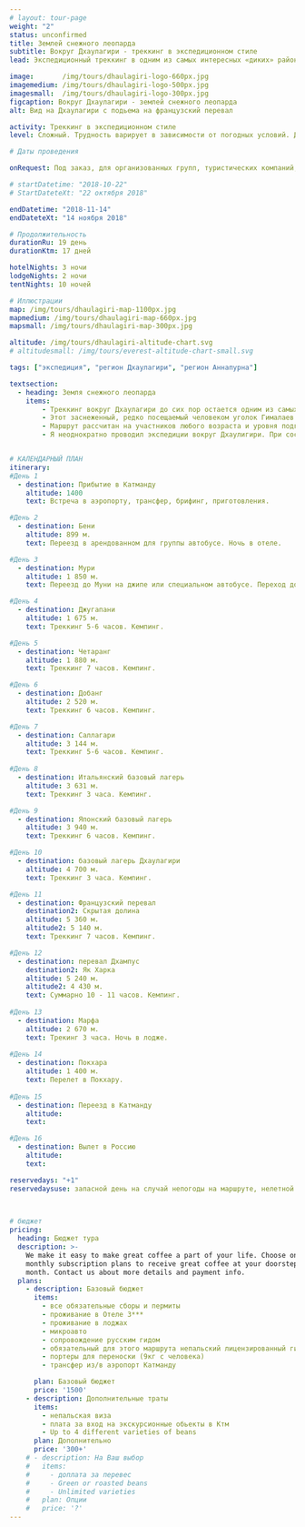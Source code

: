 ```yaml
---
# layout: tour-page
weight: "2"
status: unconfirmed
title: Землей снежного леопарда
subtitle: Вокруг Дхаулагири - треккинг в экспедиционном стиле
lead: Экспедиционный треккинг в одним из самых интересных «диких» районов Непала. Разнообразный и требовательный маршрут понравится подготовленным участникам.

image:       /img/tours/dhaulagiri-logo-660px.jpg
imagemedium: /img/tours/dhaulagiri-logo-500px.jpg
imagesmall:  /img/tours/dhaulagiri-logo-300px.jpg
figcaption: Вокруг Дхаулагири - землей снежного леопарда
alt: Вид на Дхаулагири с подьема на французский перевал

activity: Треккинг в экспедиционном стиле
level: Cложный. Трудность варирует в зависимости от погодных условий. Доступно физически здоровым людям, в хорошей физической форме. Специальной подготовки не требуется, но предыдущий опыт горных походов полезен.

# Даты проведения

onRequest: Под заказ, для организованных групп, туристических компаний, клубов.

# startDatetime: "2018-10-22"
# StartDateteXt: "22 октября 2018"

endDatetime: "2018-11-14"
endDateteXt: "14 ноября 2018"

# Продолжительность
durationRu: 19 день
durationKtm: 17 дней

hotelNights: 3 ночи
lodgeNights: 2 ночи
tentNights: 10 ночей

# Иллюстрации
map: /img/tours/dhaulagiri-map-1100px.jpg
mapmedium: /img/tours/dhaulagiri-map-660px.jpg
mapsmall: /img/tours/dhaulagiri-map-300px.jpg

altitude: /img/tours/dhaulagiri-altitude-chart.svg
# altitudesmall: /img/tours/everest-altitude-chart-small.svg

tags: ["экспедиция", "регион Дхаулагири", "регион Аннапурна"]

textsection:
  - heading: Земля снежного леопарда
    items: 
        - Треккинг вокруг Дхаулагири до сих пор остается одним из самых интересных «диких» маршрутов Непала. Живописный путь пролегает по отдаленной и редко посещаемой туристами территории, через ущелье и ледник Чхонбарден, проходит у самого подножья гиганта Дхаулагири (8167 метров) и черезх перевал переходит в Скрытую долину – место, как будто специально созданное среди гор для уединенного созерцания и медитации. Определяющим участком является преодоление Французского перевала (5360 метров) и перевала Дхампус (5240 метров). За время пути участникам предстоит суммарно набрать более 13 000 километров подъёма.
        - Этот заснеженный, редко посещаемый человеком уголок Гималаев является одним из немногих мест на земле где сохранились популяция снежного леопарда. Хотя леопарда и называют - "большая кошка - призрак" из за скрытного образа жизни, но может имеено Вам повезет увидеть его.
        - Маршрут рассчитан на участников любого возраста и уровня подготовки, находящихся в хорошей общей физической форме.
        - Я неоднократно проводил экспедиции вокруг Дхаулигири. При составлении плана на каждый сезон, учитываю все особенности и последние изменения в состоянии маршрута, текущего уровня снега и путей подъезда.


# КАЛЕНДАРНЫЙ ПЛАН
itinerary:
#День 1
  - destination: Прибытие в Катманду
    altitude: 1400
    text: Встреча в аэропорту, трансфер, брифинг, приготовления.

#День 2
  - destination: Бени
    altitude: 899 м.
    text: Переезд в арендованном для группы автобусе. Ночь в отеле.

#День 3
  - destination: Мури
    altitude: 1 850 м.
    text: Переезд до Муни на джипе или специальном автобусе. Переход до Мури. Кемпинг.

#День 4
  - destination: Джугапани
    altitude: 1 675 м.
    text: Треккинг 5-6 часов. Кемпинг.

#День 5
  - destination: Четаранг
    altitude: 1 880 м.
    text: Треккинг 7 часов. Кемпинг.

#День 6
  - destination: Добанг
    altitude: 2 520 м.
    text: Треккинг 6 часов. Кемпинг.

#День 7
  - destination: Саллагари
    altitude: 3 144 м.
    text: Треккинг 5-6 часов. Кемпинг.
   
#День 8
  - destination: Итальянский базовый лагерь
    altitude: 3 631 м.
    text: Треккинг 3 часа. Кемпинг.

#День 9
  - destination: Японский базовый лагерь
    altitude: 3 940 м.
    text: Треккинг 6 часов. Кемпинг.

#День 10
  - destination: базовый лагерь Дхаулагири
    altitude: 4 700 м.
    text: Треккинг 3 часа. Кемпинг.

#День 11   
  - destination: Французский перевал
    destination2: Скрытая долина
    altitude: 5 360 м. 
    altitude2: 5 140 м.
    text: Треккинг 7 часов. Кемпинг.

#День 12
  - destination: перевал Дхампус
    destination2: Як Харка
    altitude: 5 240 м. 
    altitude2: 4 430 м.
    text: Суммарно 10 - 11 часов. Кемпинг.
   
#День 13
  - destination: Марфа
    altitude: 2 670 м.
    text: Трекинг 3 часа. Ночь в лодже.
    
#День 14
  - destination: Покхара
    altitude: 1 400 м.
    text: Перелет в Покхару.
    
#День 15
  - destination: Переезд в Катманду
    altitude: 
    text: 

#День 16
  - destination: Вылет в Россию
    altitude: 
    text: 

reservedays: "+1"
reservedaysuse: запасной день на случай непогоды на маршруте, нелетной погоды при вылете из Джомсон, недостатка акклиматизации и непредвиденных обстоятельств.

  

# бюджет
pricing:
  heading: Бюджет тура
  description: >-
    We make it easy to make great coffee a part of your life. Choose one of our
    monthly subscription plans to receive great coffee at your doorstep each
    month. Contact us about more details and payment info.
  plans:
    - description: Базовый бюджет
      items:
        - все обязательные сборы и пермиты
        - проживание в Отеле 3***
        - проживание в лоджах
        - микроавто 
        - сопровождение русским гидом
        - обязательный для этого маршрута непальский лицензированный гид
        - портеры для переноски (9кг с человека)
        - трансфер из/в аэропорт Катманду

      plan: Базовый бюджет
      price: '1500'
    - description: Дополнительные траты
      items:
        - непальская виза
        - плата за вход на экскурсионные обьекты в Ктм
        - Up to 4 different varieties of beans
      plan: Дополнительно
      price: '300+'
    # - description: На Ваш выбор
    #   items:
    #     - доплата за перевес
    #     - Green or roasted beans
    #     - Unlimited varieties
    #   plan: Опции
    #   price: '?'
---
```


